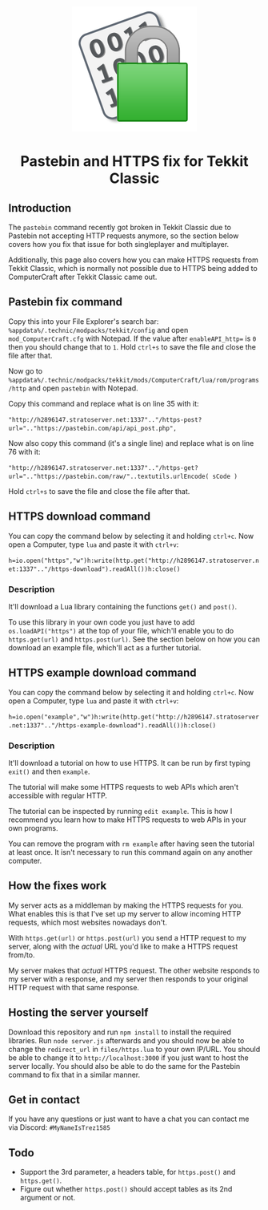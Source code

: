 <p align="center"><img src="media/logo.png" alt="Logo"></p>
<h1 align="center">Pastebin and HTTPS fix for Tekkit Classic</h1>

## Introduction
The `pastebin` command recently got broken in Tekkit Classic due to Pastebin not accepting HTTP requests anymore, so the section below covers how you fix that issue for both singleplayer and multiplayer.

Additionally, this page also covers how you can make HTTPS requests from Tekkit Classic, which is normally not possible due to HTTPS being added to ComputerCraft after Tekkit Classic came out.

## Pastebin fix command
Copy this into your File Explorer's search bar: `%appdata%/.technic/modpacks/tekkit/config` and open `mod_ComputerCraft.cfg` with Notepad.
If the value after `enableAPI_http=` is `0` then you should change that to `1`. Hold `ctrl+s` to save the file and close the file after that.

Now go to `%appdata%/.technic/modpacks/tekkit/mods/ComputerCraft/lua/rom/programs/http` and open `pastebin` with Notepad.

Copy this command and replace what is on line 35 with it:

`"http://h2896147.stratoserver.net:1337".."/https-post?url=".."https://pastebin.com/api/api_post.php",` 

Now also copy this command (it's a single line) and replace what is on line 76 with it:

`"http://h2896147.stratoserver.net:1337".."/https-get?url=".."https://pastebin.com/raw/"..textutils.urlEncode( sCode )`

Hold `ctrl+s` to save the file and close the file after that.

## HTTPS download command
You can copy the command below by selecting it and holding `ctrl+c`. Now open a Computer, type `lua` and paste it with `ctrl+v`:

`h=io.open("https","w")h:write(http.get("http://h2896147.stratoserver.net:1337".."/https-download").readAll())h:close()`

### Description
It'll download a Lua library containing the functions `get()` and `post()`.

To use this library in your own code you just have to add `os.loadAPI("https")` at the top of your file, which'll enable you to do `https.get(url)` and `https.post(url)`. See the section below on how you can download an example file, which'll act as a further tutorial.

## HTTPS example download command
You can copy the command below by selecting it and holding `ctrl+c`. Now open a Computer, type `lua` and paste it with `ctrl+v`:

`h=io.open("example","w")h:write(http.get("http://h2896147.stratoserver.net:1337".."/https-example-download").readAll())h:close()`

### Description
It'll download a tutorial on how to use HTTPS. It can be run by first typing `exit()` and then `example`.

The tutorial will make some HTTPS requests to web APIs which aren't accessible with regular HTTP.

The tutorial can be inspected by running `edit example`. This is how I recommend you learn how to make HTTPS requests to web APIs in your own programs.

You can remove the program with `rm example` after having seen the tutorial at least once. It isn't necessary to run this command again on any another computer.

## How the fixes work
My server acts as a middleman by making the HTTPS requests for you. What enables this is that I've set up my server to allow incoming HTTP requests, which most websites nowadays don't.

With `https.get(url)` or `https.post(url)` you send a HTTP request to my server, along with the *actual* URL you'd like to make a HTTPS request from/to.

My server makes that *actual* HTTPS request. The other website responds to my server with a response, and my server then responds to your original HTTP request with that same response.

## Hosting the server yourself
Download this repository and run `npm install` to install the required libraries. Run `node server.js` afterwards and you should now be able to change the `redirect_url` in `files/https.lua` to your own IP/URL. You should be able to change it to `http://localhost:3000` if you just want to host the server locally. You should also be able to do the same for the Pastebin command to fix that in a similar manner.

## Get in contact
If you have any questions or just want to have a chat you can contact me via Discord: `#MyNameIsTrez1585`

## Todo

* Support the 3rd parameter, a headers table, for `https.post()` and `https.get()`.
* Figure out whether `https.post()` should accept tables as its 2nd argument or not.